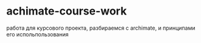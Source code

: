 # achimate-course-work
работа для курсового проекта, разбираемся с archimate, и принципами его испольпользования

